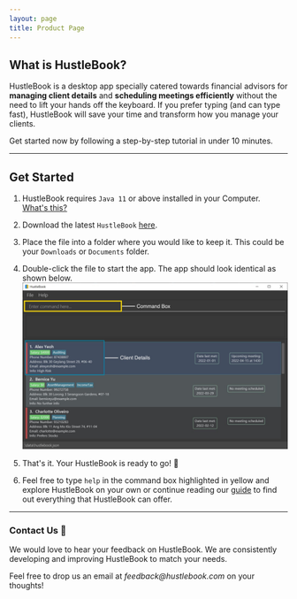```yaml
---
layout: page
title: Product Page
---
```


## What is HustleBook?

HustleBook is a desktop app specially catered towards financial advisors for **managing client details** and 
**scheduling meetings efficiently** without the need to lift your hands off the keyboard.
If you prefer typing (and can type fast), HustleBook will save your time and transform how you manage your clients. 

Get started now by following a step-by-step tutorial in under 10 minutes.

--------------------------------------------------------------------------------------------------------------------

## Get Started

1. HustleBook requires `Java 11` or above installed in your Computer. [What's this?](https://www.oracle.com/java/)

2. Download the latest `HustleBook` [here](https://github.com/AY2122S2-CS2103T-W15-2/tp/releases/).

3. Place the file into a folder where you would like to keep it. This could be your `Downloads` or `Documents` folder.

4. Double-click the file to start the app. The app should look identical as shown below.<br>
   ![Ui](images/Ui.png)

5. That's it. Your HustleBook is ready to go! 🎉

6. Feel free to type `help` in the command box highlighted in yellow and explore HustleBook on your own or 
continue reading our [guide](https://ay2122s2-cs2103t-w15-2.github.io/tp/UserGuide.html#features) to find out everything that HustleBook can offer.

--------------------------------------------------------------------------------------------------------------------

### Contact Us 📧

We would love to hear your feedback on HustleBook. We are consistently developing and improving HustleBook to 
match your needs. 

Feel free to drop us an email at _feedback@hustlebook.com_ on your thoughts! 
